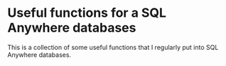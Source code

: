 # Useful functions for a SQL Anywhere databases

This is a collection of some useful functions that I regularly put into SQL Anywhere databases.

